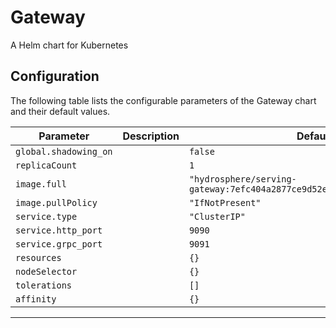 Gateway
===========

A Helm chart for Kubernetes


## Configuration

The following table lists the configurable parameters of the Gateway chart and their default values.

| Parameter                | Description             | Default        |
| ------------------------ | ----------------------- | -------------- |
| `global.shadowing_on` |  | `false` |
| `replicaCount` |  | `1` |
| `image.full` |  | `"hydrosphere/serving-gateway:7efc404a2877ce9d52eb393593f539225fd691b2"` |
| `image.pullPolicy` |  | `"IfNotPresent"` |
| `service.type` |  | `"ClusterIP"` |
| `service.http_port` |  | `9090` |
| `service.grpc_port` |  | `9091` |
| `resources` |  | `{}` |
| `nodeSelector` |  | `{}` |
| `tolerations` |  | `[]` |
| `affinity` |  | `{}` |



---